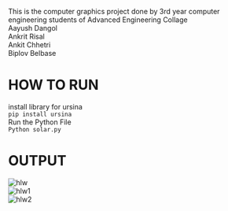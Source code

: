 This is the computer graphics project done by 3rd year computer engineering students of Advanced Engineering Collage<br> 
Aayush Dangol<br>
Ankrit Risal<br>
Ankit Chhetri<br>
Biplov Belbase<br>

# HOW TO RUN 
install library for ursina<br>
``` pip install ursina ```<br>
Run the Python File<br>
``` Python solar.py ```<br>
# OUTPUT
![hlw](https://github.com/aayushdangol16/solar_cg/blob/main/hlw.jpg) <br>
![hlw1](https://github.com/aayushdangol16/solar_cg/blob/main/hlw1.jpg) <br>
![hlw2](https://github.com/aayushdangol16/solar_cg/blob/main/hlw2.jpg) <br>


